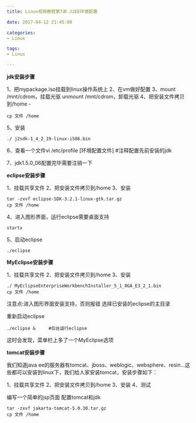 ```yaml
---
title: Linux视频教程第7讲.J2EE环境配置

date: 2017-04-12 21:45:00

categories:
- Linux

tags:
- Linux

---
```


**jdk安装步骤**

1、把mypackage.iso挂载到linux操作系统上
2、在vm做好配置
3、mount /mnt/cdrom，挂载光驱 unmount /mnt/cdrom，卸载光驱
4、把安装文件拷贝到/home -

```
cp 文件 /home
```

5、安装

```
./ j2sdk-1_4_2_19-linux-i586.bin
```

6、查看一个文件vi /etc/profile [环境配置文件] #注释配置先前安装的jdk

7、jdk1.5.0_06配置完毕需要注销一下 

**eclipse安装步骤**

1、挂载共享文件
2、把安装文件拷贝到/home
3、安装

```
tar ‐zxvf eclipse-SDK-3.2.1-linux-gtk.tar.gz 
cp 文件 /home
```

4、进入图形界面，运行eclipse需要桌面支持

```
startx
```

5、启动eclipse 

```
./eclipse
```

**MyEclipse安装步骤**

1、挂载共享文件
2、把安装文件拷贝到/home
3、安装

```
./ MyEclipseEnterpriseWorkbenchInstaller_5_1_0GA_E3_2_1.bin 
cp 文件 /home
```

注意点:进入图形界面安装支持，否则报错 选择已安装的eclipse的主目录

重新启动eclipse 

```
./eclipse &     #后台运行eclipse
```

这时会发现，菜单栏上多了一个MyEclipse选项

**tomcat安装步骤**

我们知道java ee的服务器有tomcat、jboss、weblogic、websphere、resin…这些都可以安装到linux下，我们给人家安装tomcat，安装步骤如下：

1、挂载共享文件
2、把安装文件拷贝到/home
3、安装
4、测试

编写一个简单的jsp页面 配置tomcat和jdk

```
tar ‐zxvf jakarta-tomcat-5.0.30.tar.gz 
cp 文件 /home
```

